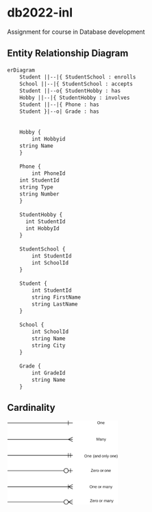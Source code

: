 # db2022-inl
Assignment for course in Database development

## Entity Relationship Diagram

```mermaid
erDiagram
    Student ||--|{ StudentSchool : enrolls
    School ||--|{ StudentSchool : accepts
    Student ||--o{ StudentHobby : has
    Hobby ||--|{ StudentHobby : involves
    Student ||--|{ Phone : has
    Student }|--o| Grade : has
       

    Hobby {
    	int Hobbyid
	string Name
    }

    Phone {
    	int PhoneId
	int StudentId
	string Type
	string Number
    }

    StudentHobby {
	  int StudentId
	  int HobbyId 
    }

    StudentSchool {
        int StudentId
        int SchoolId
    }

    Student {
        int StudentId
        string FirstName
        string LastName
    }

    School {
        int SchoolId
        string Name
        string City
    }

    Grade {
        int GradeId
        string Name
    }
```

## Cardinality

![Cardinality](cardinality-1.png)
